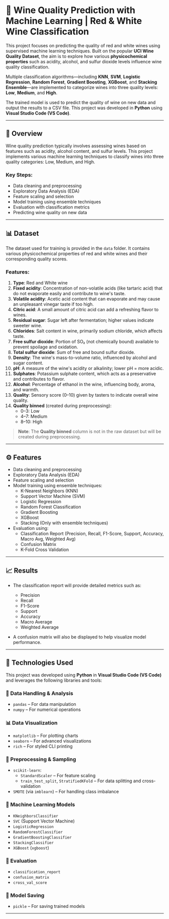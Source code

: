 # 🍷 Wine Quality Prediction with Machine Learning | Red & White Wine Classification

This project focuses on predicting the quality of red and white wines using supervised machine learning techniques. Built on the popular **UCI Wine Quality Dataset**, the aim is to explore how various **physicochemical properties** such as acidity, alcohol, and sulfur dioxide levels influence wine quality classification.

Multiple classification algorithms—including **KNN**, **SVM**, **Logistic Regression**, **Random Forest**, **Gradient Boosting**, **XGBoost**, and **Stacking Ensemble**—are implemented to categorize wines into three quality levels: **Low**, **Medium**, and **High**.

The trained model is used to predict the quality of wine on new data and output the results to a CSV file. This project was developed in **Python** using **Visual Studio Code (VS Code)**.

---

## 📌 Overview

Wine quality prediction typically involves assessing wines based on features such as acidity, alcohol content, and sulfur levels. This project implements various machine learning techniques to classify wines into three quality categories: Low, Medium, and High.

### Key Steps:
- Data cleaning and preprocessing
- Exploratory Data Analysis (EDA)
- Feature scaling and selection
- Model training using ensemble techniques
- Evaluation with classification metrics
- Predicting wine quality on new data

---

## 📊 Dataset

The dataset used for training is provided in the `data` folder. It contains various physicochemical properties of red and white wines and their corresponding quality scores.

### Features:
1. **Type**: Red and White wine  
2. **Fixed acidity**: Concentration of non-volatile acids (like tartaric acid) that do not evaporate easily and contribute to wine's taste.  
3. **Volatile acidity**: Acetic acid content that can evaporate and may cause an unpleasant vinegar taste if too high.  
4. **Citric acid**: A small amount of citric acid can add a refreshing flavor to wines.  
5. **Residual sugar**: Sugar left after fermentation; higher values indicate sweeter wine.  
6. **Chlorides**: Salt content in wine, primarily sodium chloride, which affects taste.  
7. **Free sulfur dioxide**: Portion of SO₂ (not chemically bound) available to prevent spoilage and oxidation.  
8. **Total sulfur dioxide**: Sum of free and bound sulfur dioxide.  
9. **Density**: The wine's mass-to-volume ratio, influenced by alcohol and sugar content.  
10. **pH**: A measure of the wine's acidity or alkalinity; lower pH = more acidic.  
11. **Sulphates**: Potassium sulphate content, which acts as a preservative and contributes to flavor.  
12. **Alcohol**: Percentage of ethanol in the wine, influencing body, aroma, and warmth.  
13. **Quality**: Sensory score (0–10) given by tasters to indicate overall wine quality.  
14. **Quality binned** (created during preprocessing):  
    - 0–3: Low  
    - 4–7: Medium  
    - 8–10: High  

> **Note**: The **Quality binned** column is not in the raw dataset but will be created during preprocessing.

---

## ⚙️ Features

- Data cleaning and preprocessing  
- Exploratory Data Analysis (EDA)  
- Feature scaling and selection  
- Model training using ensemble techniques:
  - K-Nearest Neighbors (KNN)
  - Support Vector Machine (SVM)
  - Logistic Regression
  - Random Forest Classification
  - Gradient Boosting
  - XGBoost
  - Stacking (Only with ensemble techniques)
- Evaluation using:
  - Classification Report (Precision, Recall, F1-Score, Support, Accuracy, Macro Avg, Weighted Avg)
  - Confusion Matrix
  - K-Fold Cross Validation

---

## 📈 Results

- The classification report will provide detailed metrics such as:
  - Precision  
  - Recall  
  - F1-Score  
  - Support  
  - Accuracy  
  - Macro Average  
  - Weighted Average  

- A confusion matrix will also be displayed to help visualize model performance.

---

## 🧪 Technologies Used

This project was developed using **Python** in **Visual Studio Code (VS Code)** and leverages the following libraries and tools:

### 🔢 Data Handling & Analysis
- `pandas` – For data manipulation  
- `numpy` – For numerical operations  

### 📊 Data Visualization
- `matplotlib` – For plotting charts  
- `seaborn` – For advanced visualizations  
- `rich` – For styled CLI printing  

### 🧼 Preprocessing & Sampling
- `scikit-learn`:
  - `StandardScaler` – For feature scaling  
  - `train_test_split`, `StratifiedKFold` – For data splitting and cross-validation  
- `SMOTE` (via `imblearn`) – For handling class imbalance  

### 🤖 Machine Learning Models
- `KNeighborsClassifier`  
- `SVC` (Support Vector Machine)  
- `LogisticRegression`  
- `RandomForestClassifier`  
- `GradientBoostingClassifier`  
- `StackingClassifier`  
- `XGBoost` (`xgboost`)  

### 📏 Evaluation
- `classification_report`  
- `confusion_matrix`  
- `cross_val_score`  

### 💾 Model Saving
- `pickle` – For saving trained models

---

